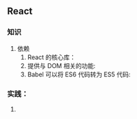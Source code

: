 ## React


### 知识
1. 依赖
   1. React 的核心库：<script src="https://cdn.staticfile.org/react/16.4.0/umd/react.development.js"></script>
   2. 提供与 DOM 相关的功能:<script src="https://cdn.staticfile.org/react-dom/16.4.0/umd/react-dom.development.js"></script>
   3. Babel 可以将 ES6 代码转为 ES5 代码:<script src="https://cdn.staticfile.org/babel-standalone/6.26.0/babel.min.js"></script>

### 实践：
1. 